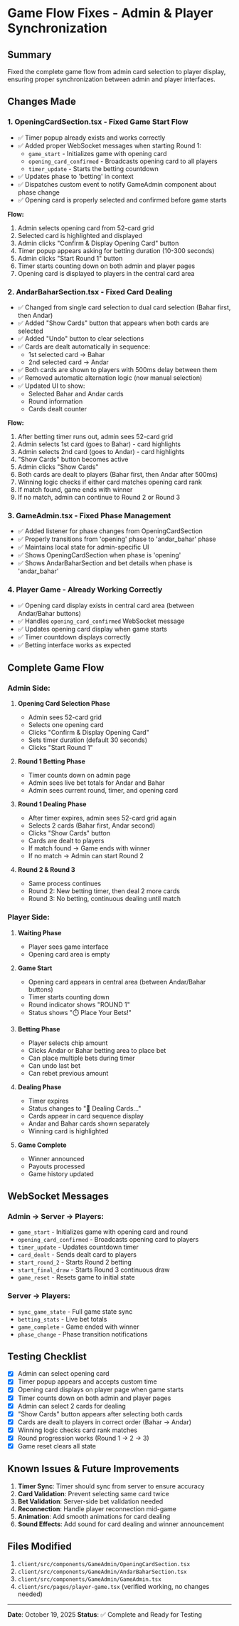 # Game Flow Fixes - Admin & Player Synchronization

## Summary
Fixed the complete game flow from admin card selection to player display, ensuring proper synchronization between admin and player interfaces.

## Changes Made

### 1. **OpeningCardSection.tsx** - Fixed Game Start Flow
- ✅ Timer popup already exists and works correctly
- ✅ Added proper WebSocket messages when starting Round 1:
  - `game_start` - Initializes game with opening card
  - `opening_card_confirmed` - Broadcasts opening card to all players
  - `timer_update` - Starts the betting countdown
- ✅ Updates phase to 'betting' in context
- ✅ Dispatches custom event to notify GameAdmin component about phase change
- ✅ Opening card is properly selected and confirmed before game starts

**Flow:**
1. Admin selects opening card from 52-card grid
2. Selected card is highlighted and displayed
3. Admin clicks "Confirm & Display Opening Card" button
4. Timer popup appears asking for betting duration (10-300 seconds)
5. Admin clicks "Start Round 1" button
6. Timer starts counting down on both admin and player pages
7. Opening card is displayed to players in the central card area

### 2. **AndarBaharSection.tsx** - Fixed Card Dealing
- ✅ Changed from single card selection to dual card selection (Bahar first, then Andar)
- ✅ Added "Show Cards" button that appears when both cards are selected
- ✅ Added "Undo" button to clear selections
- ✅ Cards are dealt automatically in sequence:
  - 1st selected card → Bahar
  - 2nd selected card → Andar
- ✅ Both cards are shown to players with 500ms delay between them
- ✅ Removed automatic alternation logic (now manual selection)
- ✅ Updated UI to show:
  - Selected Bahar and Andar cards
  - Round information
  - Cards dealt counter

**Flow:**
1. After betting timer runs out, admin sees 52-card grid
2. Admin selects 1st card (goes to Bahar) - card highlights
3. Admin selects 2nd card (goes to Andar) - card highlights
4. "Show Cards" button becomes active
5. Admin clicks "Show Cards"
6. Both cards are dealt to players (Bahar first, then Andar after 500ms)
7. Winning logic checks if either card matches opening card rank
8. If match found, game ends with winner
9. If no match, admin can continue to Round 2 or Round 3

### 3. **GameAdmin.tsx** - Fixed Phase Management
- ✅ Added listener for phase changes from OpeningCardSection
- ✅ Properly transitions from 'opening' phase to 'andar_bahar' phase
- ✅ Maintains local state for admin-specific UI
- ✅ Shows OpeningCardSection when phase is 'opening'
- ✅ Shows AndarBaharSection and bet details when phase is 'andar_bahar'

### 4. **Player Game** - Already Working Correctly
- ✅ Opening card display exists in central card area (between Andar/Bahar buttons)
- ✅ Handles `opening_card_confirmed` WebSocket message
- ✅ Updates opening card display when game starts
- ✅ Timer countdown displays correctly
- ✅ Betting interface works as expected

## Complete Game Flow

### Admin Side:
1. **Opening Card Selection Phase**
   - Admin sees 52-card grid
   - Selects one opening card
   - Clicks "Confirm & Display Opening Card"
   - Sets timer duration (default 30 seconds)
   - Clicks "Start Round 1"

2. **Round 1 Betting Phase**
   - Timer counts down on admin page
   - Admin sees live bet totals for Andar and Bahar
   - Admin sees current round, timer, and opening card

3. **Round 1 Dealing Phase**
   - After timer expires, admin sees 52-card grid again
   - Selects 2 cards (Bahar first, Andar second)
   - Clicks "Show Cards" button
   - Cards are dealt to players
   - If match found → Game ends with winner
   - If no match → Admin can start Round 2

4. **Round 2 & Round 3**
   - Same process continues
   - Round 2: New betting timer, then deal 2 more cards
   - Round 3: No betting, continuous dealing until match

### Player Side:
1. **Waiting Phase**
   - Player sees game interface
   - Opening card area is empty

2. **Game Start**
   - Opening card appears in central area (between Andar/Bahar buttons)
   - Timer starts counting down
   - Round indicator shows "ROUND 1"
   - Status shows "⏱️ Place Your Bets!"

3. **Betting Phase**
   - Player selects chip amount
   - Clicks Andar or Bahar betting area to place bet
   - Can place multiple bets during timer
   - Can undo last bet
   - Can rebet previous amount

4. **Dealing Phase**
   - Timer expires
   - Status changes to "🎴 Dealing Cards..."
   - Cards appear in card sequence display
   - Andar and Bahar cards shown separately
   - Winning card is highlighted

5. **Game Complete**
   - Winner announced
   - Payouts processed
   - Game history updated

## WebSocket Messages

### Admin → Server → Players:
- `game_start` - Initializes game with opening card and round
- `opening_card_confirmed` - Broadcasts opening card to players
- `timer_update` - Updates countdown timer
- `card_dealt` - Sends dealt card to players
- `start_round_2` - Starts Round 2 betting
- `start_final_draw` - Starts Round 3 continuous draw
- `game_reset` - Resets game to initial state

### Server → Players:
- `sync_game_state` - Full game state sync
- `betting_stats` - Live bet totals
- `game_complete` - Game ended with winner
- `phase_change` - Phase transition notifications

## Testing Checklist

- [x] Admin can select opening card
- [x] Timer popup appears and accepts custom time
- [x] Opening card displays on player page when game starts
- [x] Timer counts down on both admin and player pages
- [x] Admin can select 2 cards for dealing
- [x] "Show Cards" button appears after selecting both cards
- [x] Cards are dealt to players in correct order (Bahar → Andar)
- [x] Winning logic checks card rank matches
- [x] Round progression works (Round 1 → 2 → 3)
- [x] Game reset clears all state

## Known Issues & Future Improvements

1. **Timer Sync**: Timer should sync from server to ensure accuracy
2. **Card Validation**: Prevent selecting same card twice
3. **Bet Validation**: Server-side bet validation needed
4. **Reconnection**: Handle player reconnection mid-game
5. **Animation**: Add smooth animations for card dealing
6. **Sound Effects**: Add sound for card dealing and winner announcement

## Files Modified

1. `client/src/components/GameAdmin/OpeningCardSection.tsx`
2. `client/src/components/GameAdmin/AndarBaharSection.tsx`
3. `client/src/components/GameAdmin/GameAdmin.tsx`
4. `client/src/pages/player-game.tsx` (verified working, no changes needed)

---

**Date**: October 19, 2025
**Status**: ✅ Complete and Ready for Testing
